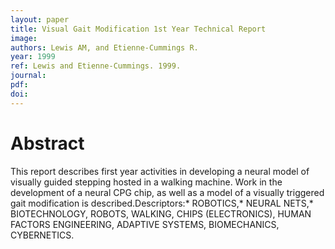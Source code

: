 ```yaml
---
layout: paper
title: Visual Gait Modification 1st Year Technical Report
image:
authors: Lewis AM, and Etienne-Cummings R.
year: 1999
ref: Lewis and Etienne-Cummings. 1999.
journal: 
pdf: 
doi: 
---
```


# Abstract
This report describes first year activities in developing a neural model of visually guided stepping hosted in a walking machine. Work in the development of a neural CPG chip, as well as a model of a visually triggered gait modification is described.Descriptors:* ROBOTICS,* NEURAL NETS,* BIOTECHNOLOGY, ROBOTS, WALKING, CHIPS (ELECTRONICS), HUMAN FACTORS ENGINEERING, ADAPTIVE SYSTEMS, BIOMECHANICS, CYBERNETICS.

